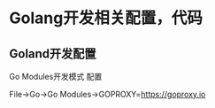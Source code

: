 # Golang开发相关配置，代码

## Goland开发配置
Go Modules开发模式 配置  


File->Go->Go Modules->GOPROXY=https://goproxy.io  
